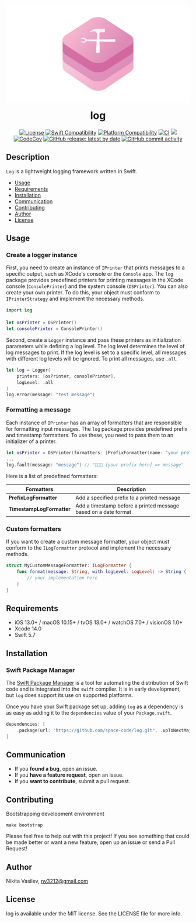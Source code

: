 ![Log: A lightweight logging framework written in Swift](https://raw.githubusercontent.com/space-code/log/dev/Resources/log.png)

<h1 align="center" style="margin-top: 0px;">log</h1>

<p align="center">
<a href="https://github.com/space-code/log/blob/main/LICENSE"><img alt="License" src="https://img.shields.io/github/license/space-code/log?style=flat"></a>
<a href="https://swiftpackageindex.com/space-code/log"><img alt="Swift Compatibility" src="https://img.shields.io/endpoint?url=https%3A%2F%2Fswiftpackageindex.com%2Fapi%2Fpackages%2Fspace-code%2Flog%2Fbadge%3Ftype%3Dswift-versions"/></a> 
<a href="https://swiftpackageindex.com/space-code/log"><img alt="Platform Compatibility" src="https://img.shields.io/endpoint?url=https%3A%2F%2Fswiftpackageindex.com%2Fapi%2Fpackages%2Fspace-code%2Flog%2Fbadge%3Ftype%3Dplatforms"/></a> 
<a href="https://github.com/space-code/log"><img alt="CI" src="https://github.com/space-code/Log/actions/workflows/ci.yml/badge.svg?branch=main"></a>
<a href="https://github.com/apple/swift-package-manager" alt="log on Swift Package Manager" title="log on Swift Package Manager"><img src="https://img.shields.io/badge/Swift%20Package%20Manager-compatible-brightgreen.svg" /></a>
<a href="https://codecov.io/gh/space-code/log"><img alt="CodeCov" src="https://codecov.io/gh/space-code/log/graph/badge.svg?token=h5C53DgBKN"></a>
<a href="https://github.com/space-code/log"><img alt="GitHub release; latest by date" src="https://img.shields.io/github/v/release/space-code/log"></a>
<a href="https://github.com/space-code/log"><img alt="GitHub commit activity" src="https://img.shields.io/github/commit-activity/m/space-code/log"></a>
</p>

## Description
`Log` is a lightweight logging framework written in Swift.

- [Usage](#usage)
- [Requirements](#requirements)
- [Installation](#installation)
- [Communication](#communication)
- [Contributing](#contributing)
- [Author](#author)
- [License](#license)

## Usage

### Create a logger instance

First, you need to create an instance of `IPrinter` that prints messages to a specific output, such as XCode's console or the `Console` app.
The `log` package provides predefined printers for printing messages in the XCode console (`ConsolePrinter`) and the system console (`OSPrinter`). You can also create your own printer. To do this, your object must conform to `IPrinterStrategy` and implement the necessary methods.

```swift
import Log

let osPrinter = OSPrinter()
let consolePrinter = ConsolePrinter()
```

Second, create a `Logger` instance and pass these printers as initialization parameters while defining a log level. The log level determines the level of log messages to print. If the log level is set to a specific level, all messages with different log levels will be ignored. To print all messages, use `.all`.

```swift
let log = Logger(
    printers: [osPrinter, consolePrinter],
    logLevel: .all
)
log.error(message: "test message")
```

### Formatting a message

Each instance of `IPrinter` has an array of formatters that are responsible for formatting input messages. The `log` package provides predefined prefix and timestamp formatters. To use these, you need to pass them to an initializer of a printer.

```swift
let osPrinter = OSPrinter(formatters: [PrefixFormatter(name: "your prefix here")])
...
log.fault(message: "message") // "🚨🚨🚨 [your prefix here] => message"
```

Here is a list of predefined formatters:

| **Formatters**             | **Description**                                                                     |
|----------------------------|-------------------------------------------------------------------------------------|
| **PrefixLogFormatter**     | Add a specified prefix to a printed message                                         |
| **TimestampLogFormatter**  | Add a timestamp before a printed message based on a date format                     |

### Custom formatters

If you want to create a custom message formatter, your object must conform to the `ILogFormatter` protocol and implement the necessary methods.

```swift
struct MyCustomMessageFormatter: ILogFormatter {
    func format(message: String, with logLevel: LogLevel) -> String {
        // your implementation here
    }
}
```

## Requirements
- iOS 13.0+ / macOS 10.15+ / tvOS 13.0+ / watchOS 7.0+ / visionOS 1.0+
- Xcode 14.0
- Swift 5.7

## Installation
### Swift Package Manager

The [Swift Package Manager](https://swift.org/package-manager/) is a tool for automating the distribution of Swift code and is integrated into the `swift` compiler. It is in early development, but `log` does support its use on supported platforms.

Once you have your Swift package set up, adding `log` as a dependency is as easy as adding it to the `dependencies` value of your `Package.swift`.

```swift
dependencies: [
    .package(url: "https://github.com/space-code/log.git", .upToNextMajor(from: "1.2.0"))
]
```

## Communication
- If you **found a bug**, open an issue.
- If you **have a feature request**, open an issue.
- If you **want to contribute**, submit a pull request.

## Contributing
Bootstrapping development environment

```
make bootstrap
```

Please feel free to help out with this project! If you see something that could be made better or want a new feature, open up an issue or send a Pull Request!

## Author
Nikita Vasilev, nv3212@gmail.com

## License
log is available under the MIT license. See the LICENSE file for more info.
